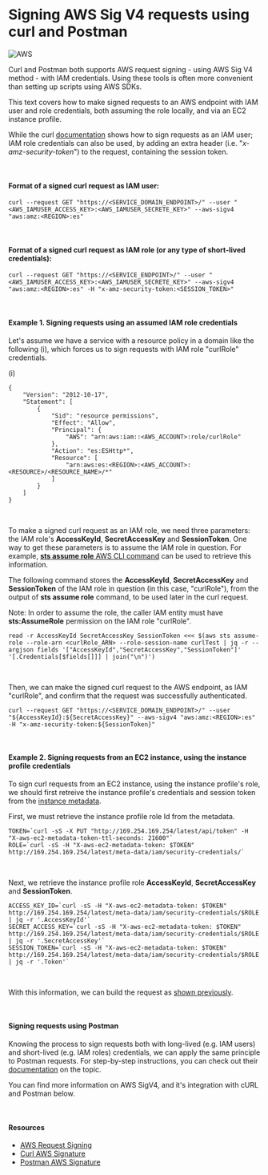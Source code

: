 
<div class='article'>
<title>Signing AWS Sig V4 requests using curl and Postman</title>

# Signing AWS Sig V4 requests using curl and Postman
![AWS](  https://img.shields.io/badge/Amazon_AWS-232F3E?style=for-the-badge&logo=amazon-aws&logoColor=white)
&nbsp;

Curl and Postman both supports AWS request signing - using AWS Sig V4 method - with IAM credentials. Using these tools is often more convenient than setting up scripts using AWS SDKs.

This text covers how to make signed requests to an AWS endpoint with IAM user and role credentials, both assuming the role locally, and via an EC2 instance profile.

While the curl [documentation](https://curl.se/libcurl/c/CURLOPT_AWS_SIGV4.html) shows how to sign requests as an IAM user; IAM role credentials can also be used, by adding an extra header (i.e. "*x-amz-security-token*") to the request, containing the session token.

&nbsp;

#### Format of a signed curl request as IAM user:

```
curl --request GET "https://<SERVICE_DOMAIN_ENDPOINT>/" --user "<AWS_IAMUSER_ACCESS_KEY>:<AWS_IAMUSER_SECRETE_KEY>" --aws-sigv4 "aws:amz:<REGION>:es"

```
&nbsp;

#### Format of a signed curl request as IAM role (or any type of short-lived credentials):

```
curl --request GET "https://<SERVICE_ENDPOINT>/" --user "<AWS_IAMUSER_ACCESS_KEY>:<AWS_IAMUSER_SECRETE_KEY>" --aws-sigv4 "aws:amz:<REGION>:es" -H "x-amz-security-token:<SESSION_TOKEN>"
```
&nbsp;

#### Example 1. Signing requests using an assumed IAM role credentials

Let's assume we have a service with a resource policy in a domain like the following (i), which forces us to sign requests with IAM role "curlRole" credentials.

(i)

```
{
    "Version": "2012-10-17",
    "Statement": [
        {
            "Sid": "resource permissions",
            "Effect": "Allow",
            "Principal": {
                "AWS": "arn:aws:iam::<AWS_ACCOUNT>:role/curlRole"
            },
            "Action": "es:ESHttp*",
            "Resource": [
                "arn:aws:es:<REGION>:<AWS_ACCOUNT>:<RESOURCE>/<RESOURCE_NAME>/*"
            ]
        }
    ]
}

```
&nbsp;

To make a signed curl request as an IAM role, we need three parameters: the IAM role's **AccessKeyId**, **SecretAccessKey** and **SessionToken**. One way to get these parameters is to assume the IAM role in question. For example, [**sts assume role** AWS CLI command](https://awscli.amazonaws.com/v2/documentation/api/2.0.33/reference/sts/assume-role.html) can be used to retrieve this information.

The following command stores the **AccessKeyId**, **SecretAccessKey** and **SessionToken** of the IAM role in question (in this case, "curlRole"), from the output of **sts assume role** command, to be used later in the curl request.

Note: In order to assume the role, the caller IAM entity must have **sts:AssumeRole** permission on the IAM role "curlRole".

```
read -r AccessKeyId SecretAccessKey SessionToken <<< $(aws sts assume-role --role-arn <curlRole_ARN> --role-session-name curlTest | jq -r --argjson fields '["AccessKeyId","SecretAccessKey","SessionToken"]' '[.Credentials[$fields[]]] | join("\n")')

```
&nbsp;

Then, we can make the signed curl request to the AWS endpoint, as IAM "curlRole", and confirm that the request was successfully authenticated.

```
curl --request GET "https://<SERVICE_DOMAIN_ENDPOINT>/" --user "${AccessKeyId}:${SecretAccessKey}" --aws-sigv4 "aws:amz:<REGION>:es" -H "x-amz-security-token:${SessionToken}"

```
&nbsp;

#### Example 2. Signing requests from an EC2 instance, using the instance profile credentials

To sign curl requests from an EC2 instance, using the instance profile's role, we should first retreive the instance profile's credentials and session token from the [instance metadata](https://docs.aws.amazon.com/AWSEC2/latest/UserGuide/instancedata-data-retrieval.html).

First, we must retrieve the instance profile role Id from the metadata.

```
TOKEN=`curl -sS -X PUT "http://169.254.169.254/latest/api/token" -H "X-aws-ec2-metadata-token-ttl-seconds: 21600"`
ROLE=`curl -sS -H "X-aws-ec2-metadata-token: $TOKEN" http://169.254.169.254/latest/meta-data/iam/security-credentials/`

```
&nbsp;


Next, we retrieve the instance profile role **AccessKeyId**, **SecretAccessKey** and **SessionToken**.

```
ACCESS_KEY_ID=`curl -sS -H "X-aws-ec2-metadata-token: $TOKEN" http://169.254.169.254/latest/meta-data/iam/security-credentials/$ROLE | jq -r '.AccessKeyId'`
SECRET_ACCESS_KEY=`curl -sS -H "X-aws-ec2-metadata-token: $TOKEN" http://169.254.169.254/latest/meta-data/iam/security-credentials/$ROLE | jq -r '.SecretAccessKey'`
SESSION_TOKEN=`curl -sS -H "X-aws-ec2-metadata-token: $TOKEN" http://169.254.169.254/latest/meta-data/iam/security-credentials/$ROLE | jq -r '.Token'`

```
&nbsp;

With  this information, we can build the request as [shown previously](#format-of-a-signed-curl-request-as-iam-role-or-any-type-of-short-lived-credentials).

&nbsp;
#### Signing requests using Postman

Knowing the process to sign requests both with long-lived (e.g. IAM users) and short-lived (e.g. IAM roles) credentials, we can apply the same principle to Postman requests. For step-by-step instructions, you can check out their [documentation](https://learning.postman.com/docs/sending-requests/authorization/aws-signature/) on the topic.

You can find more information on AWS SigV4, and it's integration with cURL and Postman below.

&nbsp;
#### Resources
- [AWS Request Signing](https://docs.aws.amazon.com/IAM/latest/UserGuide/reference_aws-signing.html)
- [Curl AWS Signature](https://curl.se/libcurl/c/CURLOPT_AWS_SIGV4.html)
- [Postman AWS Signature](https://learning.postman.com/docs/sending-requests/authorization/aws-signature/)

</div>